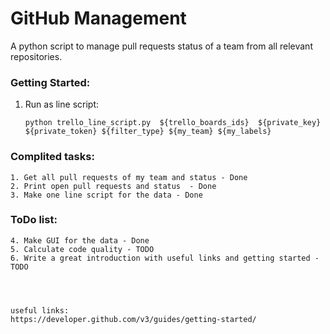 # GitHub Management 
  A python script to manage pull requests status of a team from all relevant repositories.

  ### Getting Started: 
  1. Run as line script: 

     ```python trello_line_script.py  ${trello_boards_ids}  ${private_key} ${private_token} ${filter_type} ${my_team} ${my_labels}```


  ### Complited tasks:
    1. Get all pull requests of my team and status - Done
    2. Print open pull requests and status  - Done
    3. Make one line script for the data - Done
  
  
  
  ### ToDo list:
    4. Make GUI for the data - Done
    5. Calculate code quality - TODO
    6. Write a great introduction with useful links and getting started - TODO




    useful links:
    https://developer.github.com/v3/guides/getting-started/

